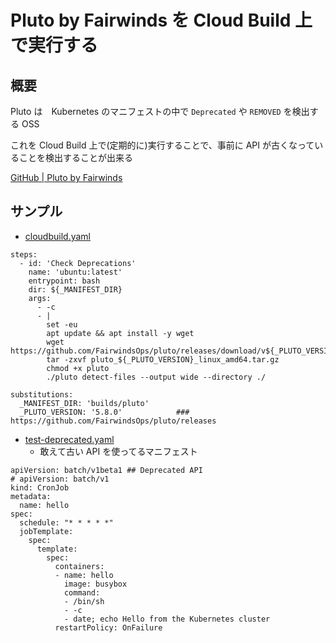 # Pluto by Fairwinds を Cloud Build 上で実行する

## 概要

Pluto は　Kubernetes のマニフェストの中で `Deprecated` や `REMOVED` を検出する OSS 

これを Cloud Build 上で(定期的に)実行することで、事前に API が古くなっていることを検出することが出来る


[GitHub | Pluto by Fairwinds](https://github.com/FairwindsOps/pluto)

## サンプル

+ [cloudbuild.yaml](./cloudbuild.yaml)

```
steps:
  - id: 'Check Deprecations'
    name: 'ubuntu:latest'
    entrypoint: bash
    dir: ${_MANIFEST_DIR}
    args:
      - -c
      - |
        set -eu
        apt update && apt install -y wget
        wget https://github.com/FairwindsOps/pluto/releases/download/v${_PLUTO_VERSION}/pluto_${_PLUTO_VERSION}_linux_amd64.tar.gz
        tar -zxvf pluto_${_PLUTO_VERSION}_linux_amd64.tar.gz
        chmod +x pluto
        ./pluto detect-files --output wide --directory ./

substitutions:
  _MANIFEST_DIR: 'builds/pluto'
  _PLUTO_VERSION: '5.8.0'            ### https://github.com/FairwindsOps/pluto/releases

```

+ [test-deprecated.yaml](./test-deprecated.yaml)
  + 敢えて古い API を使ってるマニフェスト

```
apiVersion: batch/v1beta1 ## Deprecated API
# apiVersion: batch/v1
kind: CronJob
metadata:
  name: hello
spec:
  schedule: "* * * * *"
  jobTemplate:
    spec:
      template:
        spec:
          containers:
          - name: hello
            image: busybox
            command:
            - /bin/sh
            - -c
            - date; echo Hello from the Kubernetes cluster
          restartPolicy: OnFailure
```
